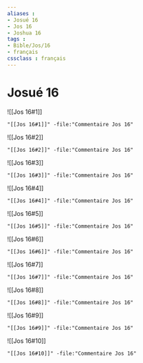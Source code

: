 ```yaml
---
aliases : 
- Josué 16
- Jos 16
- Joshua 16
tags : 
- Bible/Jos/16
- français
cssclass : français
---
```


# Josué 16

![[Jos 16#1]]

```query
"[[Jos 16#1]]" -file:"Commentaire Jos 16"
```

![[Jos 16#2]]

```query
"[[Jos 16#2]]" -file:"Commentaire Jos 16"
```

![[Jos 16#3]]

```query
"[[Jos 16#3]]" -file:"Commentaire Jos 16"
```

![[Jos 16#4]]

```query
"[[Jos 16#4]]" -file:"Commentaire Jos 16"
```

![[Jos 16#5]]

```query
"[[Jos 16#5]]" -file:"Commentaire Jos 16"
```

![[Jos 16#6]]

```query
"[[Jos 16#6]]" -file:"Commentaire Jos 16"
```

![[Jos 16#7]]

```query
"[[Jos 16#7]]" -file:"Commentaire Jos 16"
```

![[Jos 16#8]]

```query
"[[Jos 16#8]]" -file:"Commentaire Jos 16"
```

![[Jos 16#9]]

```query
"[[Jos 16#9]]" -file:"Commentaire Jos 16"
```

![[Jos 16#10]]

```query
"[[Jos 16#10]]" -file:"Commentaire Jos 16"
```

